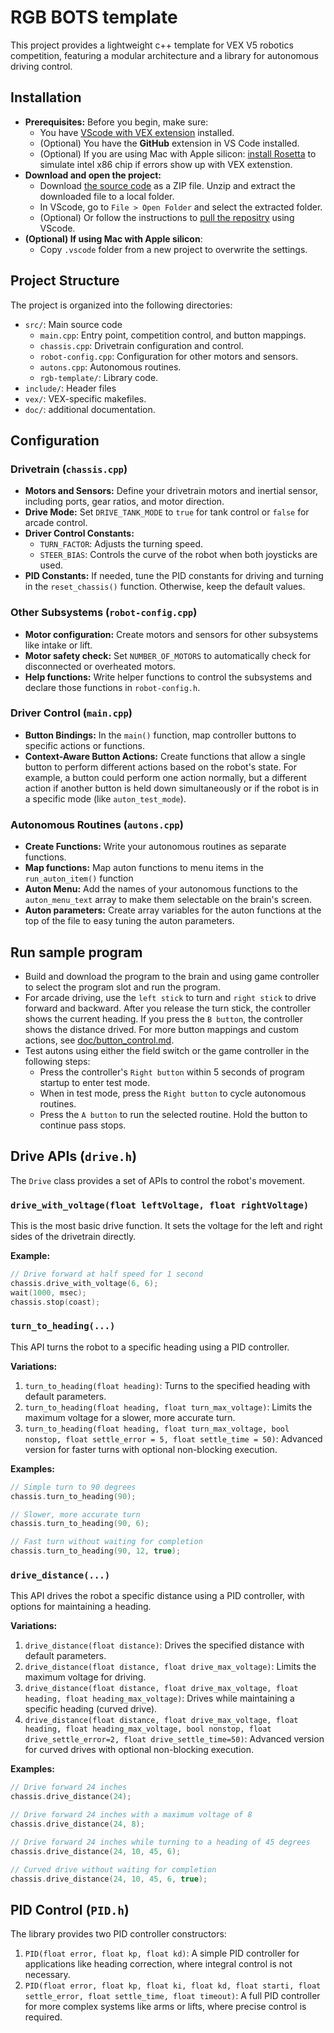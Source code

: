 # RGB BOTS template

This project provides a lightweight c++ template for VEX V5 robotics competition, featuring a modular architecture and a library for autonomous driving control.

## Installation
*   **Prerequisites:** 
Before you begin, make sure:
    - You have [VScode with VEX extension](https://kb.vex.com/hc/en-us/categories/360002333191-V5?sc=vs-code-extension) installed.
    - (Optional) You have the **GitHub** extension in VS Code installed.
    - (Optional) If you are using Mac with Apple silicon: [install Rosetta](https://support.apple.com/en-us/102527) to simulate intel x86 chip if errors show up with VEX extenstion.
*   **Download and open the project:** 
    *   Download [the source code](https://github.com/ericjiangxiao/2026-base/archive/refs/heads/main.zip) as a ZIP file. Unzip and extract the downloaded file to a local folder.
    *   In VScode, go to `File > Open Folder` and select the extracted folder.
    *  (Optional) Or follow the instructions to [pull the repositry](doc/how_to_clone_and_pull_with_vscode.md) using VScode.
*   **(Optional) If using Mac with Apple silicon**: 
    *   Copy `.vscode` folder from a new project to overwrite the settings.

## Project Structure

The project is organized into the following directories:

*   `src/`: Main source code
    *   `main.cpp`: Entry point, competition control, and button mappings.
    *   `chassis.cpp`: Drivetrain configuration and control.
    *   `robot-config.cpp`: Configuration for other motors and sensors.
    *   `autons.cpp`: Autonomous routines.
    *   `rgb-template/`: Library code.
*   `include/`: Header files
*   `vex/`: VEX-specific makefiles.
*   `doc/`: additional documentation.

## Configuration

### Drivetrain (`chassis.cpp`)

*   **Motors and Sensors:** Define your drivetrain motors and inertial sensor, including ports, gear ratios, and motor direction.
*   **Drive Mode:** Set `DRIVE_TANK_MODE` to `true` for tank control or `false` for arcade control.
*   **Driver Control Constants:**
    *   `TURN_FACTOR`: Adjusts the turning speed.
    *   `STEER_BIAS`: Controls the curve of the robot when both joysticks are used.
*   **PID Constants:** If needed, tune the PID constants for driving and turning in the `reset_chassis()` function. Otherwise, keep the default values.

### Other Subsystems (`robot-config.cpp`)

*   **Motor configuration:** Create motors and sensors for other subsystems like intake or lift.
*   **Motor safety check:** Set `NUMBER_OF_MOTORS` to automatically check for disconnected or overheated motors.
*   **Help functions:** Write helper functions to control the subsystems and declare those functions in `robot-config.h`.

### Driver Control (`main.cpp`)

*   **Button Bindings:** In the `main()` function, map controller buttons to specific actions or functions.
*   **Context-Aware Button Actions:** Create functions that allow a single button to perform different actions based on the robot's state. For example, a button could perform one action normally, but a different action if another button is held down simultaneously or if the robot is in a specific mode (like `auton_test_mode`).

### Autonomous Routines (`autons.cpp`)

*   **Create Functions:** Write your autonomous routines as separate functions.
*   **Map functions:** Map auton functions to menu items in the `run_auton_item()` function 
*   **Auton Menu:** Add the names of your autonomous functions to the `auton_menu_text` array to make them selectable on the brain's screen.
*   **Auton parameters:** Create array variables for the auton functions at the top of the file to easy tuning the auton parameters.

## Run sample program
- Build and download the program to the brain and using game controller to select the program slot and run the program.
- For arcade driving, use the `left stick` to turn and `right stick` to drive forward and backward. After you release the turn stick, the controller shows the current heading. If you press the `B button`, the controller shows the distance drived. For more button mappings and custom actions, see [doc/button_control.md](doc/button_control.md).
- Test autons using either the field switch or the game controller in the following steps:
    - Press the controller's `Right button` within 5 seconds of program startup to enter test mode.
    - When in test mode, press the `Right button` to cycle autonomous routines.
    - Press the `A button` to run the selected routine. Hold the button to continue pass stops.


## Drive APIs (`drive.h`)

The `Drive` class provides a set of APIs to control the robot's movement.

### `drive_with_voltage(float leftVoltage, float rightVoltage)`

This is the most basic drive function. It sets the voltage for the left and right sides of the drivetrain directly.

**Example:**

```cpp
// Drive forward at half speed for 1 second
chassis.drive_with_voltage(6, 6);
wait(1000, msec);
chassis.stop(coast);
```

### `turn_to_heading(...)`

This API turns the robot to a specific heading using a PID controller.

**Variations:**

1.  `turn_to_heading(float heading)`: Turns to the specified heading with default parameters.
2.  `turn_to_heading(float heading, float turn_max_voltage)`: Limits the maximum voltage for a slower, more accurate turn.
3.  `turn_to_heading(float heading, float turn_max_voltage, bool nonstop, float settle_error = 5, float settle_time = 50)`: Advanced version for faster turns with optional non-blocking execution.

**Examples:**

```cpp
// Simple turn to 90 degrees
chassis.turn_to_heading(90);

// Slower, more accurate turn
chassis.turn_to_heading(90, 6);

// Fast turn without waiting for completion
chassis.turn_to_heading(90, 12, true);
```

### `drive_distance(...)`

This API drives the robot a specific distance using a PID controller, with options for maintaining a heading.

**Variations:**

1.  `drive_distance(float distance)`: Drives the specified distance with default parameters.
2.  `drive_distance(float distance, float drive_max_voltage)`: Limits the maximum voltage for driving.
3.  `drive_distance(float distance, float drive_max_voltage, float heading, float heading_max_voltage)`: Drives while maintaining a specific heading (curved drive).
4.  `drive_distance(float distance, float drive_max_voltage, float heading, float heading_max_voltage, bool nonstop, float drive_settle_error=2, float drive_settle_time=50)`: Advanced version for curved drives with optional non-blocking execution.

**Examples:**

```cpp
// Drive forward 24 inches
chassis.drive_distance(24);

// Drive forward 24 inches with a maximum voltage of 8
chassis.drive_distance(24, 8);

// Drive forward 24 inches while turning to a heading of 45 degrees
chassis.drive_distance(24, 10, 45, 6);

// Curved drive without waiting for completion
chassis.drive_distance(24, 10, 45, 6, true);
```

## PID Control (`PID.h`)

The library provides two PID controller constructors:

1.  `PID(float error, float kp, float kd)`: A simple PID controller for applications like heading correction, where integral control is not necessary.
2.  `PID(float error, float kp, float ki, float kd, float starti, float settle_error, float settle_time, float timeout)`: A full PID controller for more complex systems like arms or lifts, where precise control is required.
